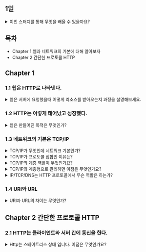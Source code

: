 ## 1일
<details>
<summary>이번 스터디를 통해 무엇을 배울 수 있을까요?</summary>

</details>

## 목차
* Chapter 1 웹과 네트워크의 기본에 대해 알아보자
* Chapter 2 간단한 프로토콜 HTTP

## Chapter 1

### 1.1 웹은 HTTP로 나타낸다.
<details>
<summary>웹은 서버에 요청했을때 어떻게 리소스를 받아오는지 과정을 설명해보세요.</summary>
 
* 웹 브라우저의 주소창에 URI에 의지해 웹서버로부터 리소스 정보를 얻고 응답 받은 리소스를 웹 클라이언트로 전송한다.
* 이 과정을 결정하는 것이 HTTP이다.
</details>

### 1.2 HTTP는 이렇게 태어났고 성장했다.
<details>
<summary>웹은 만들어진 목적은 무엇인가?</summary>

* 웹은 지식 공유를 하기 위해 만들어졌다.
</details>

### 1.3 네트워크의 기본은 TCP/IP
<details>
<summary>TCP/IP가 무엇인데 네트워크 기본인가?</summary>
네트워크는 TCP/IP라는 프로토콜안에서 움직이고 있습니다.
</details>

<details>
<summary>TCP/IP가 프로토콜 집합인 이유는?</summary>
인터넷의 필요한 요소들의 프로토콜을 모은 것이 TCP/IP입니다.
</details>

<details>
<summary>TCP/IP의 계층 역활이 무엇인가요?</summary>

1. 애플리케이션 계층  
2. 트랜스포트 계층  
3. 네트워크 계층  
4. 링크 계층  
</details>

<details>
<summary>TCP/IP의 계층형으로 관리하면 이점은 무엇인가요?</summary>

1. 계층의 내부를 자유롭게 설계 할 수 있습니다.  
2. 계층화하면 설계를 편하게 할 수 있습니다.
</details>

<details>
<summary>IP/TCP/DNS는 HTTP 프로토콜에서 무슨 역활은 하는가?</summary>

* IP는 패킷을 상대방에기 전달하는 역활은 합니다.
* IP는 MAC 주소에 의존해서 통신을 합니다.

* TCP는 대용량의 데이터를 보내기 쉽게 작게 분해하여 상대에게 보내고, 정확하게 도착했는지 확인하는 역활을 담당합니다.

* DNS는 Domain Name System으로 IP 주소 대신 이름을 상대의 컴퓨터에 지정합니다.
</details>

### 1.4 URI와 URL

<details>
<summary>URI과 URL의 차이는 무엇인가?</summary>

* URI는 리소스 식별자고, URL은 Uniform Resource Locator로 웹페이지의 입력하는 주소를 뜻합니다. 
</details>


## Chapter 2 간단한 프로토콜 HTTP

### 2.1 HTTP는 클라이언트와 서버 간에 통신을 한다.

<details>
<summary>Http는 스테이트리스 상태 입니다. 이점은 무엇인가요?</summary>

* 스테이트리스는 상태를 유지하지 않는다는 점에서 서버의 CPU나 메모리 같은 리소스의 소비를 억제 할 수 있습니다.
</details>